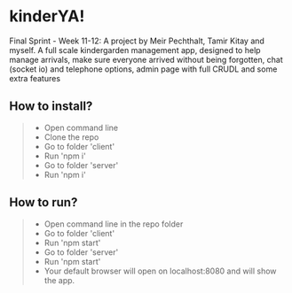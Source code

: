 # kinderYA!
Final Sprint - Week 11-12: A project by Meir Pechthalt, Tamir Kitay and myself. A full scale kindergarden management app, designed to help manage arrivals, make sure everyone arrived without being forgotten, chat (socket io) and telephone options, admin page with full CRUDL and some extra features

## How to install?
> * Open command line
> * Clone the repo
> * Go to folder 'client'
> * Run 'npm i'
> * Go to folder 'server'
> * Run 'npm i'

## How to run? 
> * Open command line in the repo folder
> * Go to folder 'client'
> * Run 'npm start'
> * Go to folder 'server'
> * Run 'npm start'
> * Your default browser will open on localhost:8080 and will show the app.
